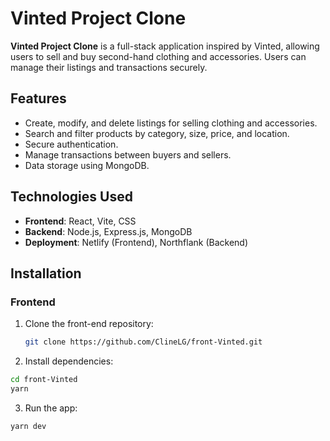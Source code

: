 # Vinted Project Clone

**Vinted Project Clone** is a full-stack application inspired by Vinted, allowing users to sell and buy second-hand clothing and accessories. Users can manage their listings and transactions securely.

## Features

- Create, modify, and delete listings for selling clothing and accessories.
- Search and filter products by category, size, price, and location.
- Secure authentication.
- Manage transactions between buyers and sellers.
- Data storage using MongoDB.

## Technologies Used

- **Frontend**: React, Vite, CSS
- **Backend**: Node.js, Express.js, MongoDB
- **Deployment**: Netlify (Frontend), Northflank (Backend)

## Installation

### Frontend

1. Clone the front-end repository:
   ```bash
   git clone https://github.com/ClineLG/front-Vinted.git

3. Install dependencies:
  ```bash
  cd front-Vinted
  yarn
  ```

3. Run the app:
  ```bash
  yarn dev
